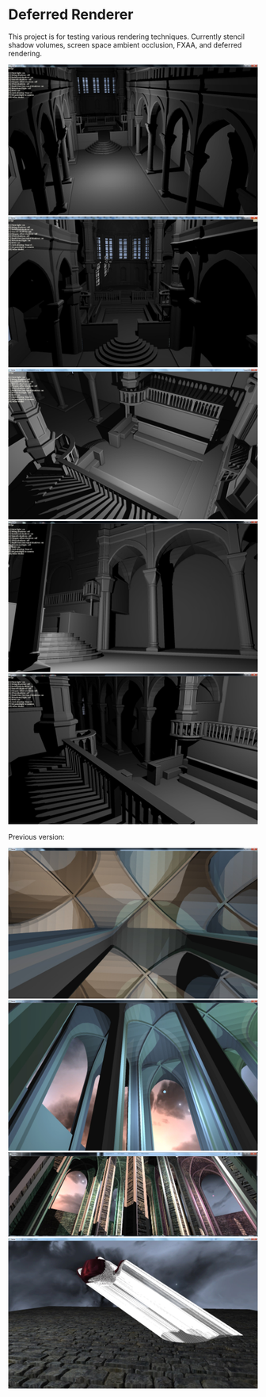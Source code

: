 
Deferred Renderer
================

This project is for testing various rendering techniques. Currently stencil shadow volumes, screen space ambient occlusion, FXAA, and deferred rendering.

![](Untitled657.jpg)
![](Untitled444.jpg)
![](Untitled1002.jpg)
![](Untitled888.jpg)
![](Untitled900.jpg)

Previous version:

![](screen24.jpg)
![](screen31.jpg)
![](screen57.jpg)
![](screen72b.jpg)
